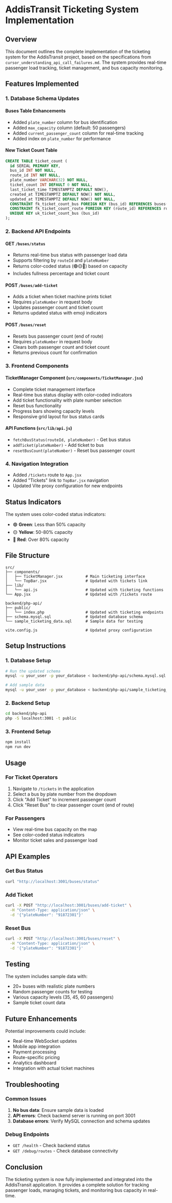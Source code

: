 # AddisTransit Ticketing System Implementation

## Overview

This document outlines the complete implementation of the ticketing system for the AddisTransit project, based on the specifications from `cursor_understanding_api_call_failures.md`. The system provides real-time passenger load tracking, ticket management, and bus capacity monitoring.

## Features Implemented

### 1. Database Schema Updates

#### Buses Table Enhancements

- Added `plate_number` column for bus identification
- Added `max_capacity` column (default: 50 passengers)
- Added `current_passenger_count` column for real-time tracking
- Added index on `plate_number` for performance

#### New Ticket Count Table

```sql
CREATE TABLE ticket_count (
  id SERIAL PRIMARY KEY,
  bus_id INT NOT NULL,
  route_id INT NOT NULL,
  plate_number VARCHAR(32) NOT NULL,
  ticket_count INT DEFAULT 0 NOT NULL,
  last_ticket_time TIMESTAMPTZ DEFAULT NOW(),
  created_at TIMESTAMPTZ DEFAULT NOW() NOT NULL,
  updated_at TIMESTAMPTZ DEFAULT NOW() NOT NULL,
  CONSTRAINT fk_ticket_count_bus FOREIGN KEY (bus_id) REFERENCES buses(id) ON DELETE CASCADE,
  CONSTRAINT fk_ticket_count_route FOREIGN KEY (route_id) REFERENCES routes(id) ON DELETE CASCADE,
  UNIQUE KEY uk_ticket_count_bus (bus_id)
);
```

### 2. Backend API Endpoints

#### GET `/buses/status`

- Returns real-time bus status with passenger load data
- Supports filtering by `routeId` and `plateNumber`
- Returns color-coded status (🟢🟡🔴) based on capacity
- Includes fullness percentage and ticket count

#### POST `/buses/add-ticket`

- Adds a ticket when ticket machine prints ticket
- Requires `plateNumber` in request body
- Updates passenger count and ticket count
- Returns updated status with emoji indicators

#### POST `/buses/reset`

- Resets bus passenger count (end of route)
- Requires `plateNumber` in request body
- Clears both passenger count and ticket count
- Returns previous count for confirmation

### 3. Frontend Components

#### TicketManager Component (`src/components/TicketManager.jsx`)

- Complete ticket management interface
- Real-time bus status display with color-coded indicators
- Add ticket functionality with plate number selection
- Reset bus functionality
- Progress bars showing capacity levels
- Responsive grid layout for bus status cards

#### API Functions (`src/lib/api.js`)

- `fetchBusStatus(routeId, plateNumber)` - Get bus status
- `addTicket(plateNumber)` - Add ticket to bus
- `resetBusCount(plateNumber)` - Reset bus passenger count

### 4. Navigation Integration

- Added `/tickets` route to `App.jsx`
- Added "Tickets" link to `TopBar.jsx` navigation
- Updated Vite proxy configuration for new endpoints

## Status Indicators

The system uses color-coded status indicators:

- 🟢 **Green**: Less than 50% capacity
- 🟡 **Yellow**: 50-80% capacity
- 🔴 **Red**: Over 80% capacity

## File Structure

```
src/
├── components/
│   ├── TicketManager.jsx          # Main ticketing interface
│   └── TopBar.jsx                 # Updated with tickets link
├── lib/
│   └── api.js                     # Updated with ticketing functions
└── App.jsx                        # Updated with /tickets route

backend/php-api/
├── public/
│   └── index.php                  # Updated with ticketing endpoints
├── schema.mysql.sql               # Updated database schema
└── sample_ticketing_data.sql      # Sample data for testing

vite.config.js                     # Updated proxy configuration
```

## Setup Instructions

### 1. Database Setup

```bash
# Run the updated schema
mysql -u your_user -p your_database < backend/php-api/schema.mysql.sql

# Add sample data
mysql -u your_user -p your_database < backend/php-api/sample_ticketing_data.sql
```

### 2. Backend Setup

```bash
cd backend/php-api
php -S localhost:3001 -t public
```

### 3. Frontend Setup

```bash
npm install
npm run dev
```

## Usage

### For Ticket Operators

1. Navigate to `/tickets` in the application
2. Select a bus by plate number from the dropdown
3. Click "Add Ticket" to increment passenger count
4. Click "Reset Bus" to clear passenger count (end of route)

### For Passengers

- View real-time bus capacity on the map
- See color-coded status indicators
- Monitor ticket sales and passenger load

## API Examples

### Get Bus Status

```bash
curl "http://localhost:3001/buses/status"
```

### Add Ticket

```bash
curl -X POST "http://localhost:3001/buses/add-ticket" \
  -H "Content-Type: application/json" \
  -d '{"plateNumber": "91872301"}'
```

### Reset Bus

```bash
curl -X POST "http://localhost:3001/buses/reset" \
  -H "Content-Type: application/json" \
  -d '{"plateNumber": "91872301"}'
```

## Testing

The system includes sample data with:

- 20+ buses with realistic plate numbers
- Random passenger counts for testing
- Various capacity levels (35, 45, 60 passengers)
- Sample ticket count data

## Future Enhancements

Potential improvements could include:

- Real-time WebSocket updates
- Mobile app integration
- Payment processing
- Route-specific pricing
- Analytics dashboard
- Integration with actual ticket machines

## Troubleshooting

### Common Issues

1. **No bus data**: Ensure sample data is loaded
2. **API errors**: Check backend server is running on port 3001
3. **Database errors**: Verify MySQL connection and schema updates

### Debug Endpoints

- `GET /health` - Check backend status
- `GET /debug/routes` - Check database connectivity

## Conclusion

The ticketing system is now fully implemented and integrated into the AddisTransit application. It provides a complete solution for tracking passenger loads, managing tickets, and monitoring bus capacity in real-time.
